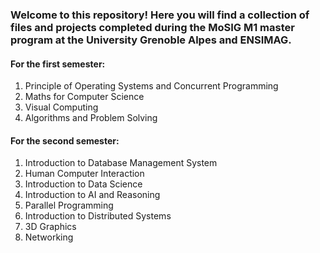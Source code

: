 ### Welcome to this repository! Here you will find a collection of files and projects completed during the MoSIG M1 master program at the University Grenoble Alpes and ENSIMAG.

#### For the first semester:

1. Principle of Operating Systems and Concurrent Programming
2. Maths for Computer Science
3. Visual Computing
4. Algorithms and Problem Solving

#### For the second semester:

1. Introduction to Database Management System
2. Human Computer Interaction
3. Introduction to Data Science
4. Introduction to AI and Reasoning
5. Parallel Programming
6. Introduction to Distributed Systems
7. 3D Graphics
8. Networking
